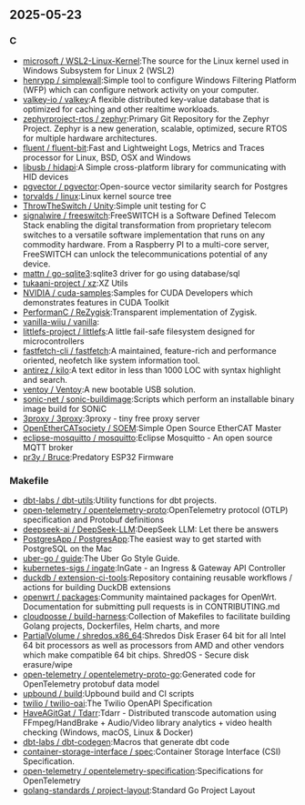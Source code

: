 ## 2025-05-23

### C

* [microsoft / WSL2-Linux-Kernel](https://github.com/microsoft/WSL2-Linux-Kernel):The source for the Linux kernel used in Windows Subsystem for Linux 2 (WSL2)
* [henrypp / simplewall](https://github.com/henrypp/simplewall):Simple tool to configure Windows Filtering Platform (WFP) which can configure network activity on your computer.
* [valkey-io / valkey](https://github.com/valkey-io/valkey):A flexible distributed key-value database that is optimized for caching and other realtime workloads.
* [zephyrproject-rtos / zephyr](https://github.com/zephyrproject-rtos/zephyr):Primary Git Repository for the Zephyr Project. Zephyr is a new generation, scalable, optimized, secure RTOS for multiple hardware architectures.
* [fluent / fluent-bit](https://github.com/fluent/fluent-bit):Fast and Lightweight Logs, Metrics and Traces processor for Linux, BSD, OSX and Windows
* [libusb / hidapi](https://github.com/libusb/hidapi):A Simple cross-platform library for communicating with HID devices
* [pgvector / pgvector](https://github.com/pgvector/pgvector):Open-source vector similarity search for Postgres
* [torvalds / linux](https://github.com/torvalds/linux):Linux kernel source tree
* [ThrowTheSwitch / Unity](https://github.com/ThrowTheSwitch/Unity):Simple unit testing for C
* [signalwire / freeswitch](https://github.com/signalwire/freeswitch):FreeSWITCH is a Software Defined Telecom Stack enabling the digital transformation from proprietary telecom switches to a versatile software implementation that runs on any commodity hardware. From a Raspberry PI to a multi-core server, FreeSWITCH can unlock the telecommunications potential of any device.
* [mattn / go-sqlite3](https://github.com/mattn/go-sqlite3):sqlite3 driver for go using database/sql
* [tukaani-project / xz](https://github.com/tukaani-project/xz):XZ Utils
* [NVIDIA / cuda-samples](https://github.com/NVIDIA/cuda-samples):Samples for CUDA Developers which demonstrates features in CUDA Toolkit
* [PerformanC / ReZygisk](https://github.com/PerformanC/ReZygisk):Transparent implementation of Zygisk.
* [vanilla-wiiu / vanilla](https://github.com/vanilla-wiiu/vanilla):
* [littlefs-project / littlefs](https://github.com/littlefs-project/littlefs):A little fail-safe filesystem designed for microcontrollers
* [fastfetch-cli / fastfetch](https://github.com/fastfetch-cli/fastfetch):A maintained, feature-rich and performance oriented, neofetch like system information tool.
* [antirez / kilo](https://github.com/antirez/kilo):A text editor in less than 1000 LOC with syntax highlight and search.
* [ventoy / Ventoy](https://github.com/ventoy/Ventoy):A new bootable USB solution.
* [sonic-net / sonic-buildimage](https://github.com/sonic-net/sonic-buildimage):Scripts which perform an installable binary image build for SONiC
* [3proxy / 3proxy](https://github.com/3proxy/3proxy):3proxy - tiny free proxy server
* [OpenEtherCATsociety / SOEM](https://github.com/OpenEtherCATsociety/SOEM):Simple Open Source EtherCAT Master
* [eclipse-mosquitto / mosquitto](https://github.com/eclipse-mosquitto/mosquitto):Eclipse Mosquitto - An open source MQTT broker
* [pr3y / Bruce](https://github.com/pr3y/Bruce):Predatory ESP32 Firmware

### Makefile

* [dbt-labs / dbt-utils](https://github.com/dbt-labs/dbt-utils):Utility functions for dbt projects.
* [open-telemetry / opentelemetry-proto](https://github.com/open-telemetry/opentelemetry-proto):OpenTelemetry protocol (OTLP) specification and Protobuf definitions
* [deepseek-ai / DeepSeek-LLM](https://github.com/deepseek-ai/DeepSeek-LLM):DeepSeek LLM: Let there be answers
* [PostgresApp / PostgresApp](https://github.com/PostgresApp/PostgresApp):The easiest way to get started with PostgreSQL on the Mac
* [uber-go / guide](https://github.com/uber-go/guide):The Uber Go Style Guide.
* [kubernetes-sigs / ingate](https://github.com/kubernetes-sigs/ingate):InGate - an Ingress & Gateway API Controller
* [duckdb / extension-ci-tools](https://github.com/duckdb/extension-ci-tools):Repository containing reusable workflows / actions for building DuckDB extensions
* [openwrt / packages](https://github.com/openwrt/packages):Community maintained packages for OpenWrt. Documentation for submitting pull requests is in CONTRIBUTING.md
* [cloudposse / build-harness](https://github.com/cloudposse/build-harness):Collection of Makefiles to facilitate building Golang projects, Dockerfiles, Helm charts, and more
* [PartialVolume / shredos.x86_64](https://github.com/PartialVolume/shredos.x86_64):Shredos Disk Eraser 64 bit for all Intel 64 bit processors as well as processors from AMD and other vendors which make compatible 64 bit chips. ShredOS - Secure disk erasure/wipe
* [open-telemetry / opentelemetry-proto-go](https://github.com/open-telemetry/opentelemetry-proto-go):Generated code for OpenTelemetry protobuf data model
* [upbound / build](https://github.com/upbound/build):Upbound build and CI scripts
* [twilio / twilio-oai](https://github.com/twilio/twilio-oai):The Twilio OpenAPI Specification
* [HaveAGitGat / Tdarr](https://github.com/HaveAGitGat/Tdarr):Tdarr - Distributed transcode automation using FFmpeg/HandBrake + Audio/Video library analytics + video health checking (Windows, macOS, Linux & Docker)
* [dbt-labs / dbt-codegen](https://github.com/dbt-labs/dbt-codegen):Macros that generate dbt code
* [container-storage-interface / spec](https://github.com/container-storage-interface/spec):Container Storage Interface (CSI) Specification.
* [open-telemetry / opentelemetry-specification](https://github.com/open-telemetry/opentelemetry-specification):Specifications for OpenTelemetry
* [golang-standards / project-layout](https://github.com/golang-standards/project-layout):Standard Go Project Layout
